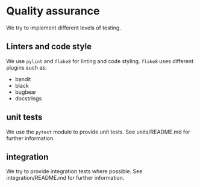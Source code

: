 # Quality assurance

We try to implement different levels of testing.

## Linters and code style

We use `pylint` and `flake8` for linting and code styling.
`flake8` uses different plugins such as:
- bandit
- black
- bugbear
- docstrings

## unit tests

We use the `pytest` module to provide unit tests.
See units/README.md for further information.

## integration

We try to provide integration tests where possible.
See integration/README.md for further information.
